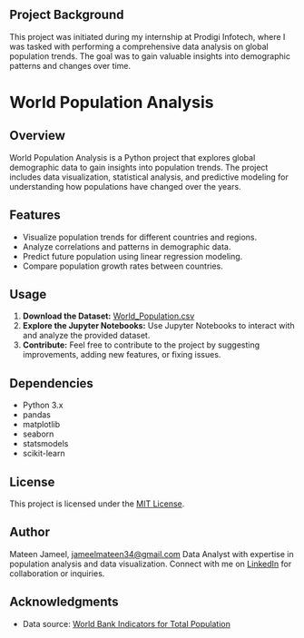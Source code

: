 ## Project Background
This project was initiated during my internship at Prodigi Infotech, where I was tasked with performing a comprehensive data analysis on global population trends. The goal was to gain valuable insights into demographic patterns and changes over time.

# World Population Analysis

## Overview
World Population Analysis is a Python project that explores global demographic data to gain insights into population trends. The project includes data visualization, statistical analysis, and predictive modeling for understanding how populations have changed over the years.

## Features
- Visualize population trends for different countries and regions.
- Analyze correlations and patterns in demographic data.
- Predict future population using linear regression modeling.
- Compare population growth rates between countries.

## Usage
1. **Download the Dataset:** [World_Population.csv](https://data.worldbank.org/indicator/SP.POP.TOTL)
2. **Explore the Jupyter Notebooks:** Use Jupyter Notebooks to interact with and analyze the provided dataset.
3. **Contribute:** Feel free to contribute to the project by suggesting improvements, adding new features, or fixing issues.

## Dependencies
- Python 3.x
- pandas
- matplotlib
- seaborn
- statsmodels
- scikit-learn

## License
This project is licensed under the [MIT License](LICENSE).

## Author
Mateen Jameel, jameelmateen34@gmail.com
Data Analyst with expertise in population analysis and data visualization. Connect with me on [LinkedIn](www.linkedin.com/in/mateen-jameel) for collaboration or inquiries.

## Acknowledgments
- Data source: [World Bank Indicators for Total Population](https://data.worldbank.org/indicator/SP.POP.TOTL)
